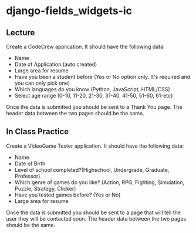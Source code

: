 # django-fields_widgets-ic

## Lecture
Create a CodeCrew application. It should have the following data:
- Name
- Date of Application (auto created)
- Large area for resume
- Have you been a student before (Yes or No option only. It's required and you can only pick one)
- Which languages do you know (Python, JavaScript, HTML/CSS)
- Select age range (0-10, 11-20, 21-30, 31-40, 41-50, 51-60, 61-etc)

Once the data is submitted you should be sent to a Thank You page. The header data between the two pages should be the same.

## In Class Practice

Create a VideoGame Tester application. It should have the following data:
- Name
- Date of Birth
- Level of school completed?(Highschool, Undergrade, Graduate, Professor)
- Which genre of games do you like? (Action, RPG, Fighting, Simulation, Puzzle, Strategy, Clicker)
- Have you tested games before? (Yes or No)
- Large area for resume

Once the data is submitted you should be sent to a page that will tell the user they will be contacted soon. The header data between the two pages should be the same.

